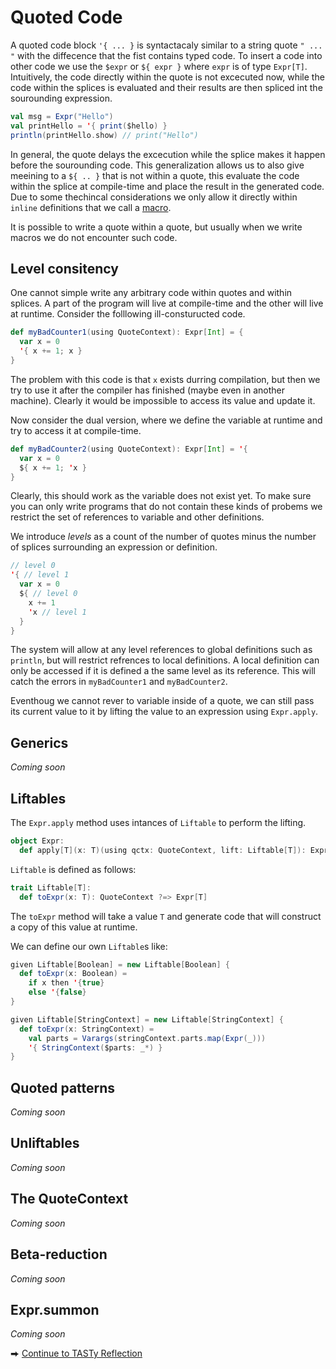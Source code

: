 # Quoted Code

A quoted code block `'{ ... }` is syntactacaly similar to a string quote `" ... "` with the diffecence that the fist contains typed code.
To insert a code into other code we use the `$expr` or `${ expr }` where `expr` is of type `Expr[T]`.
Intuitively, the code directly within the quote is not excecuted now, while the code within the splices is evaluated and their results are then spliced int the sourounding expression.

```scala
val msg = Expr("Hello")
val printHello = '{ print($hello) }
println(printHello.show) // print("Hello")
```

In general, the quote delays the excecution while the splice makes it happen before the sourounding code.
This generalization allows us to also give meeining to a `${ .. }` that is not within a quote, this evaluate the code within the splice at compile-time and place the result in the generated code.
Due to some thechincal considerations we only allow it directly within `inline` definitions that we call a [macro][macros].

It is possible to write a quote within a quote, but usually when we write macros we do not encounter such code.

## Level consitency
One cannot simple write any arbitrary code within quotes and within splices.
A part of the program will live at compile-time and the other will live at runtime.
Consider the folllowing ill-consturucted code.

```scala
def myBadCounter1(using QuoteContext): Expr[Int] = {
  var x = 0
  '{ x += 1; x }
}
```
The problem with this code is that `x` exists durring compilation, but then we try to use it after the compiler has finished (maybe even in another machine).
Clearly it would be impossible to access its value and update it.

Now consider the dual version, where we define the variable at runtime and try to access it at compile-time.
```scala
def myBadCounter2(using QuoteContext): Expr[Int] = '{
  var x = 0
  ${ x += 1; 'x }
}
```
Clearly, this should work as the variable does not exist yet.
To make sure you can only write programs that do not contain these kinds of probems we restrict the set of references to variable and other definitions.

We introduce _levels_ as a count of the number of quotes minus the number of splices surrounding an expression or definition.

```scala
// level 0
'{ // level 1
  var x = 0
  ${ // level 0
    x += 1 
    'x // level 1 
  }
}
```

The system will allow at any level references to global definitions such as `println`, but will restrict refrences to local definitions.
A local definition can only be accessed if it is defined a the same level as its reference.
This will catch the errors in `myBadCounter1` and `myBadCounter2`.

Eventhoug we cannot rever to variable inside of a quote, we can still pass its current value to it by lifting the value to an expression using `Expr.apply`.

## Generics
*Coming soon*

## Liftables
The `Expr.apply` method uses intances of `Liftable` to perform the lifting.
```scala
object Expr:
  def apply[T](x: T)(using qctx: QuoteContext, lift: Liftable[T]): Expr[T] = lift.toExpr(x)
```

`Liftable` is defined as follows:
```scala
trait Liftable[T]:
  def toExpr(x: T): QuoteContext ?=> Expr[T]
```

The `toExpr` method will take a value `T` and generate code that will construct a copy of this value at runtime.

We can define our own `Liftable`s like:
```scala
given Liftable[Boolean] = new Liftable[Boolean] {
  def toExpr(x: Boolean) =
    if x then '{true}
    else '{false}
}

given Liftable[StringContext] = new Liftable[StringContext] {
  def toExpr(x: StringContext) =
    val parts = Varargs(stringContext.parts.map(Expr(_)))
    '{ StringContext($parts: _*) }
}
```


## Quoted patterns
*Coming soon*

## Unliftables
*Coming soon*

## The QuoteContext
*Coming soon*

## Beta-reduction
*Coming soon*

## Expr.summon
*Coming soon*

⮕ [Continue to TASTy Reflection][tasty]

[best-practices]: /docs/best-practices.md
[compiletime]: /docs/compiletime.md
[cross-compilation]: /docs/cross-compilation.md
[faq]: /docs/faq.md
[inline]: /docs/inline.md
[macros]: /docs/macros.md
[migration-status]: /docs/migration-status.md
[quotes]: /docs/quotes.md
[references]: /docs/references.md
[tasty]: /docs/tasty-reflection.md
